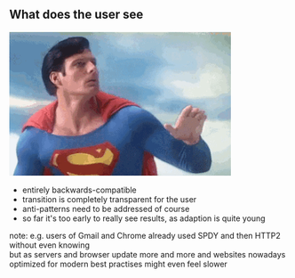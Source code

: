 ##  What does the user see

![confused user](/resources/confused-user.gif)

- entirely backwards-compatible
- transition is completely transparent for the user
- anti-patterns need to be addressed of course
- so far it's too early to really see results, as adaption is quite young

note:
    e.g. users of Gmail and Chrome already used SPDY and then HTTP2 without even knowing  
    but as servers and browser update more and more and websites nowadays optimized for modern best practises might even feel slower
